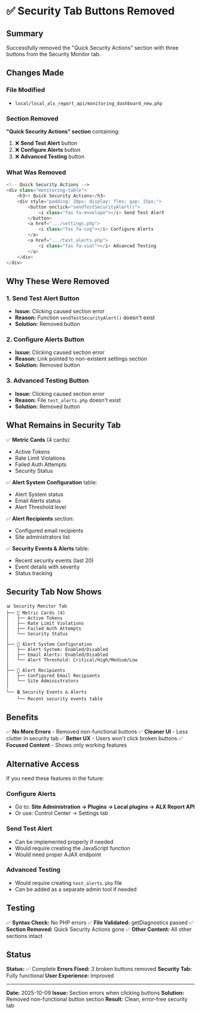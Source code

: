 # ✅ Security Tab Buttons Removed

## Summary
Successfully removed the "Quick Security Actions" section with three buttons from the Security Monitor tab.

## Changes Made

### File Modified
- `local/local_alx_report_api/monitoring_dashboard_new.php`

### Section Removed
**"Quick Security Actions" section** containing:
1. ❌ **Send Test Alert** button
2. ❌ **Configure Alerts** button  
3. ❌ **Advanced Testing** button

### What Was Removed

```php
<!-- Quick Security Actions -->
<div class="monitoring-table">
    <h3>⚡ Quick Security Actions</h3>
    <div style="padding: 20px; display: flex; gap: 15px;">
        <button onclick="sendTestSecurityAlert()">
            <i class="fas fa-envelope"></i> Send Test Alert
        </button>
        <a href=".../settings.php">
            <i class="fas fa-cog"></i> Configure Alerts
        </a>
        <a href=".../test_alerts.php">
            <i class="fas fa-vial"></i> Advanced Testing
        </a>
    </div>
</div>
```

## Why These Were Removed

### 1. Send Test Alert Button
- **Issue:** Clicking caused section error
- **Reason:** Function `sendTestSecurityAlert()` doesn't exist
- **Solution:** Removed button

### 2. Configure Alerts Button
- **Issue:** Clicking caused section error
- **Reason:** Link pointed to non-existent settings section
- **Solution:** Removed button

### 3. Advanced Testing Button
- **Issue:** Clicking caused section error
- **Reason:** File `test_alerts.php` doesn't exist
- **Solution:** Removed button

## What Remains in Security Tab

✅ **Metric Cards** (4 cards):
- Active Tokens
- Rate Limit Violations
- Failed Auth Attempts
- Security Status

✅ **Alert System Configuration** table:
- Alert System status
- Email Alerts status
- Alert Threshold level

✅ **Alert Recipients** section:
- Configured email recipients
- Site administrators list

✅ **Security Events & Alerts** table:
- Recent security events (last 20)
- Event details with severity
- Status tracking

## Security Tab Now Shows

```
📊 Security Monitor Tab
├── 🔑 Metric Cards (4)
│   ├── Active Tokens
│   ├── Rate Limit Violations
│   ├── Failed Auth Attempts
│   └── Security Status
│
├── 🔔 Alert System Configuration
│   ├── Alert System: Enabled/Disabled
│   ├── Email Alerts: Enabled/Disabled
│   └── Alert Threshold: Critical/High/Medium/Low
│
├── 📧 Alert Recipients
│   ├── Configured Email Recipients
│   └── Site Administrators
│
└── 🔒 Security Events & Alerts
    └── Recent security events table
```

## Benefits

✅ **No More Errors** - Removed non-functional buttons
✅ **Cleaner UI** - Less clutter in security tab
✅ **Better UX** - Users won't click broken buttons
✅ **Focused Content** - Shows only working features

## Alternative Access

If you need these features in the future:

### Configure Alerts
- Go to: **Site Administration → Plugins → Local plugins → ALX Report API**
- Or use: Control Center → Settings tab

### Send Test Alert
- Can be implemented properly if needed
- Would require creating the JavaScript function
- Would need proper AJAX endpoint

### Advanced Testing
- Would require creating `test_alerts.php` file
- Can be added as a separate admin tool if needed

## Testing

✅ **Syntax Check:** No PHP errors
✅ **File Validated:** getDiagnostics passed
✅ **Section Removed:** Quick Security Actions gone
✅ **Other Content:** All other sections intact

## Status

**Status:** ✅ Complete
**Errors Fixed:** 3 broken buttons removed
**Security Tab:** Fully functional
**User Experience:** Improved

---

**Date:** 2025-10-09
**Issue:** Section errors when clicking buttons
**Solution:** Removed non-functional button section
**Result:** Clean, error-free security tab
